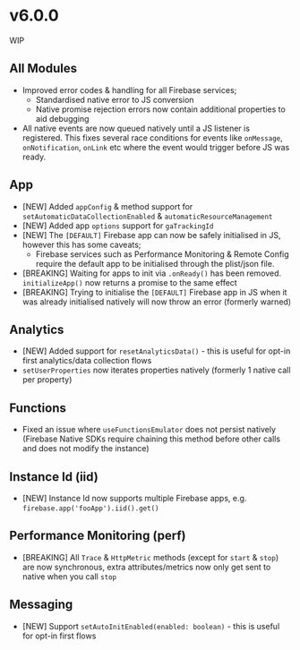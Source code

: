 # v6.0.0

WIP

## All Modules

- Improved error codes & handling for all Firebase services;
  - Standardised native error to JS conversion
  - Native promise rejection errors now contain additional properties to aid debugging
- All native events are now queued natively until a JS listener is registered. This fixes several race conditions for events like `onMessage`, `onNotification`, `onLink` etc where the event would trigger before JS was ready.

## App

- [NEW] Added `appConfig` & method support for `setAutomaticDataCollectionEnabled` & `automaticResourceManagement`
- [NEW] Added app `options` support for `gaTrackingId`
- [NEW] The `[DEFAULT]` Firebase app can now be safely initialised in JS, however this has some caveats;
  - Firebase services such as Performance Monitoring & Remote Config require the default app to be initialised through the plist/json file.
- [BREAKING] Waiting for apps to init via `.onReady()` has been removed. `initializeApp()` now returns a promise to the same effect
- [BREAKING] Trying to initialise the `[DEFAULT]` Firebase app in JS when it was already initialised natively will now throw an error (formerly warned)

## Analytics

- [NEW] Added support for `resetAnalyticsData()` - this is useful for opt-in first analytics/data collection flows
- `setUserProperties` now iterates properties natively (formerly 1 native call per property)

## Functions

- Fixed an issue where `useFunctionsEmulator` does not persist natively (Firebase Native SDKs require chaining this method before other calls and does not modify the instance)

## Instance Id (iid)

- [NEW] Instance Id now supports multiple Firebase apps, e.g. `firebase.app('fooApp').iid().get()`

## Performance Monitoring (perf)

- [BREAKING] All `Trace` & `HttpMetric` methods (except for `start` & `stop`) are now synchronous, extra attributes/metrics now only get sent to native when you call `stop`

## Messaging 

- [NEW] Support `setAutoInitEnabled(enabled: boolean)` - this is useful for opt-in first flows
